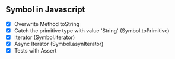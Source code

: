 ## Symbol in Javascript

- [x] Overwrite Method toString
- [x] Catch the primitive type with value 'String' (Symbol.toPrimitive)
- [x] Iterator (Symbol.iterator)
- [x] Async Iterator (Symbol.asynIterator)
- [x] Tests with Assert